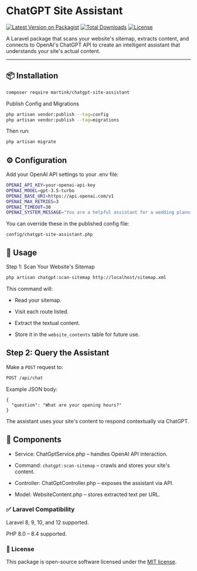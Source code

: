# ChatGPT Site Assistant

[![Latest Version on Packagist](https://img.shields.io/packagist/v/martink/apigenerator.svg?style=flat-square)](https://packagist.org/packages/martink/apigenerator)
[![Total Downloads](https://img.shields.io/packagist/dt/martink/chatgpt-site-assistant.svg?style=flat-square)](https://packagist.org/packages/martink/chatgpt-site-assistant)
[![License](https://img.shields.io/github/license/karadzinov/ApiGenerator.svg?style=flat-square)](https://github.com/karadzinov/chatgpt-site-assistant/blob/main/LICENSE)


A Laravel package that scans your website's sitemap, extracts content, and connects to OpenAI's ChatGPT API to create an intelligent assistant that understands your site's actual content.

---

## 📦 Installation

```bash
composer require martink/chatgpt-site-assistant
```

Publish Config and Migrations
```bash
php artisan vendor:publish --tag=config
php artisan vendor:publish --tag=migrations
```
Then run:
```bash
php artisan migrate
```
## ⚙️ Configuration
Add your OpenAI API settings to your .env file:
```bash
OPENAI_API_KEY=your-openai-api-key
OPENAI_MODEL=gpt-3.5-turbo
OPENAI_BASE_URI=https://api.openai.com/v1
OPENAI_MAX_RETRIES=3
OPENAI_TIMEOUT=30
OPENAI_SYSTEM_MESSAGE="You are a helpful assistant for a wedding planning website. Use the following context to answer the user's question."
```
You can override these in the published config file:
<pre><code>config/chatgpt-site-assistant.php</code></pre>

## 🧠 Usage
Step 1: Scan Your Website's Sitemap
```bash
php artisan chatgpt:scan-sitemap http://localhost/sitemap.xml
```
This command will:

* Read your sitemap.

* Visit each route listed.

* Extract the textual content.

* Store it in the <code>website_contents</code> table for future use.

## Step 2: Query the Assistant
Make a <code>POST</code> request to:
```bash
POST /api/chat
```
Example JSON body:
```
{
  "question": "What are your opening hours?"
}
```
The assistant uses your site's content to respond contextually via ChatGPT.
## 🧩 Components
* Service: ChatGptService.php – handles OpenAI API interaction.

* Command: <code>chatgpt:scan-sitemap</code> – crawls and stores your site's content.

* Controller: ChatGptController.php – exposes the assistant via API.

* Model: WebsiteContent.php – stores extracted text per URL.

### ✅ Laravel Compatibility
Laravel 8, 9, 10, and 12 supported.

PHP 8.0 – 8.4 supported.

### 📄 License

This package is open-source software licensed under the [MIT license](LICENSE).

